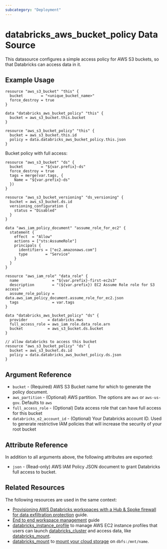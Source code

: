 ```yaml
---
subcategory: "Deployment"
---
```

# databricks_aws_bucket_policy Data Source

This datasource configures a simple access policy for AWS S3 buckets, so that Databricks can access data in it.

## Example Usage

```hcl
resource "aws_s3_bucket" "this" {
  bucket        = "<unique_bucket_name>"
  force_destroy = true
}

data "databricks_aws_bucket_policy" "this" {
  bucket = aws_s3_bucket.this.bucket
}

resource "aws_s3_bucket_policy" "this" {
  bucket = aws_s3_bucket.this.id
  policy = data.databricks_aws_bucket_policy.this.json
}
```

Bucket policy with full access:

```hcl
resource "aws_s3_bucket" "ds" {
  bucket        = "${var.prefix}-ds"
  force_destroy = true
  tags = merge(var.tags, {
    Name = "${var.prefix}-ds"
  })
}

resource "aws_s3_bucket_versioning" "ds_versioning" {
  bucket = aws_s3_bucket.ds.id
  versioning_configuration {
    status = "Disabled"
  }
}

data "aws_iam_policy_document" "assume_role_for_ec2" {
  statement {
    effect  = "Allow"
    actions = ["sts:AssumeRole"]
    principals {
      identifiers = ["ec2.amazonaws.com"]
      type        = "Service"
    }
  }
}

resource "aws_iam_role" "data_role" {
  name               = "${var.prefix}-first-ec2s3"
  description        = "(${var.prefix}) EC2 Assume Role role for S3 access"
  assume_role_policy = data.aws_iam_policy_document.assume_role_for_ec2.json
  tags               = var.tags
}

data "databricks_aws_bucket_policy" "ds" {
  provider         = databricks.mws
  full_access_role = aws_iam_role.data_role.arn
  bucket           = aws_s3_bucket.ds.bucket
}

// allow databricks to access this bucket
resource "aws_s3_bucket_policy" "ds" {
  bucket = aws_s3_bucket.ds.id
  policy = data.databricks_aws_bucket_policy.ds.json
}
```

## Argument Reference

* `bucket` - (Required) AWS S3 Bucket name for which to generate the policy document.
* `aws_partition` - (Optional) AWS partition. The options are `aws` or `aws-us-gov`. Defaults to `aws`
* `full_access_role` - (Optional) Data access role that can have full access for this bucket
* `databricks_e2_account_id` - (Optional) Your Databricks account ID. Used to generate  restrictive IAM policies that will increase the security of your root bucket

## Attribute Reference

In addition to all arguments above, the following attributes are exported:

* `json` - (Read-only) AWS IAM Policy JSON document to grant Databricks full access to bucket.

## Related Resources

The following resources are used in the same context:

* [Provisioning AWS Databricks workspaces with a Hub & Spoke firewall for data exfiltration protection](../guides/aws-e2-firewall-hub-and-spoke.md) guide.
* [End to end workspace management](../guides/workspace-management.md) guide
* [databricks_instance_profile](../resources/instance_profile.md) to manage AWS EC2 instance profiles that users can launch [databricks_cluster](../resources/cluster.md) and access data, like [databricks_mount](../resources/mount.md).
* [databricks_mount](../resources/mount.md) to [mount your cloud storage](https://docs.databricks.com/data/databricks-file-system.html#mount-object-storage-to-dbfs) on `dbfs:/mnt/name`.
